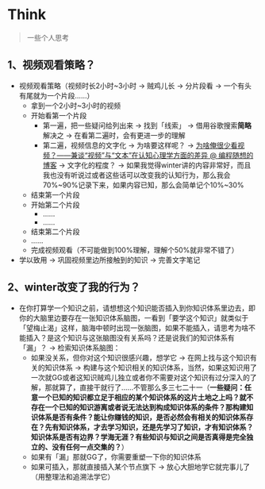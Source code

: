 # Think

> 一些个人思考

## 1、视频观看策略？

- 视频观看策略（视频时长2小时~3小时 -> 贼鸡儿长 -> 分片段看 -> 一个有头有尾就为一个片段……）
  - 拿到一个2小时~3小时的视频
  - 开始看第一个片段
    - 第一遍，把一些疑问给列出来 -> 找到「线索」 -> 借用谷歌搜索**简略**解决之 -> 在看第二遍时，会有更进一步的理解
    - 第二遍，视频信息的文字化 -> 为啥要这样呢？ -> [为啥俺很少看视频？——兼谈“视频”与“文本”在认知心理学方面的差异 @ 编程随想的博客](https://program-think.blogspot.com/2017/08/Some-Reasons-to-Watch-Less-Videos.html) -> 文字化的程度？ -> 如果我觉得winter讲的内容非常好，而且我也没有听说过或者这些话可以改变我的认知行为，那么我会70%~90%记录下来，如果内容已知，那么会简单记个10%~30%
  - 结束第一个片段
  - 开始第二个片段
    - ……
    - ……
  - 结束第二个片段
  - ……
  - 完成视频观看（不可能做到100%理解，理解个50%就非常不错了）
- 学以致用 -> 巩固视频里边所接触到的知识 -> 完善文字笔记

## 2、winter改变了我的行为？

- 在你打算学一个知识之前，请想想这个知识能否插入到你知识体系里边去，即你的大脑里边要存在一张知识体系脑图，一看到「要学这个知识」就类似于「望梅止渴」这样，脑海中顿时出现一张脑图，如果不能插入，请思考为啥不能插入？是这个知识与这张脑图没有关系吗？还是说我们的知识体系有「漏」？ -> 检索知识体系脑图：
  - 如果没关系，但你对这个知识很感兴趣，想学它 -> 在网上找与这个知识有关的知识体系 -> 构建与这个知识相关的知识体系，当然，如果这知识用了一次就GG或者这知识贼鸡儿独立或者你不需要对这个知识有过分深入的了解，那就算了，直接干就行了……不管那么多三七二十一（**一些疑问：任意一个已知的知识都立足于相应的某个知识体系的这片土地之上吗？就不存在一个已知的知识游离或者说无法达到构成知识体系的条件？那构建知识体系是否有条件？能让你赚钱的知识，是否必然会有相关的知识体系存在？先有知识体系，才去学习知识，还是先学习了知识，才有知识体系？知识体系是否有边界？学海无涯？有些知识与知识之间是否真得是完全独立的、没有任何一点交集的？**）
  - 如果有「漏」那就GG了，你需要重塑一下你的知识体系
  - 如果可插入，那就直接插入某个节点旗下 -> 放心大胆地学它就完事儿了（用整理法和追溯法学它）


